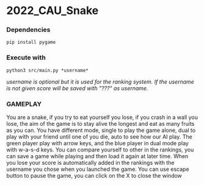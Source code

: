 # 2022_CAU_Snake

### Dependencies
```shell
pip install pygame
```

### Execute with
```shell
python3 src/main.py *username*
```
*username is optional but it is used for the ranking system. If the username is not given score will be saved with "???" as username.*

### GAMEPLAY
You are a snake, if you try to eat yourself you lose, if you crash in a wall you lose, the aim of the game is to stay alive the longest and eat as many fruits as you can.
You have different mode, single to play the game alone, dual to play with your friend until one of you die, auto to see how our AI play.
The green player play with arrow keys, and the blue player in dual mode play with w-a-s-d keys.
You can compare yourself to other in the rankings, you can save a game while playing and then load it again at later time.
When you lose your score is automatically added in the rankings with the username you chose when you launched the game.
You can use escape button to pause the game, you can click on the X to close the window
